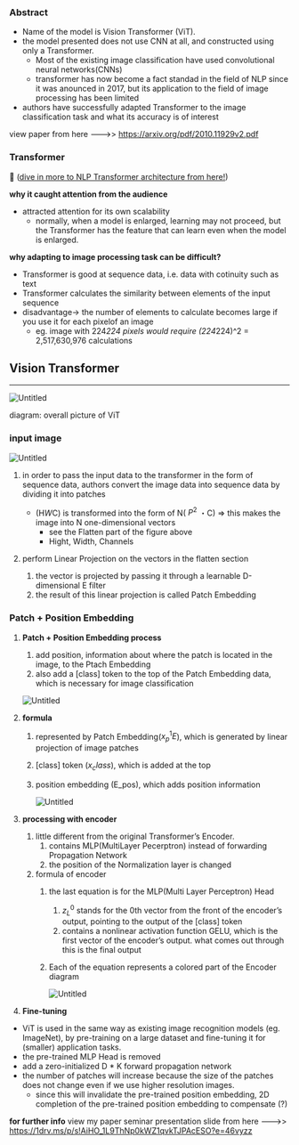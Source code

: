 ### Abstract

- Name of the model is Vision Transformer (ViT).
- the model presented does not use CNN at all, and constructed using only a Transformer.
    - Most of the existing image classification have used convolutional neural networks(CNNs)
    - transformer has now become a fact standad in the field of NLP since it was anounced in 2017, but its application to the field of image processing has been limited
- authors have successfully adapted Transformer to the image classification task and what its accuracy is of interest

view paper from here --->> https://arxiv.org/pdf/2010.11929v2.pdf


### Transformer

📄 ([dive in more to NLP Transformer architecture from here!](https://www.notion.so/Attention-is-All-You-Need-853a1be63d654b6fbd2bd892d61e5652?pvs=21))


**why it caught attention from the audience**

- attracted attention for its own scalability
    - normally, when a model is enlarged, learning may not proceed, but the Transformer has the feature that can learn even when the model is enlarged.


**why adapting to image processing task can be difficult?**

- Transformer is good at sequence data, i.e. data with cotinuity such as text
- Transformer calculates the similarity between elements of the input sequence
- disadvantage→ the number of elements to calculate becomes large if you use it for each pixelof an image
    - eg. image with 224*224 pixels would require (224*224)^2 = 2,517,630,976 calculations


## Vision Transformer

---

![Untitled](https://s3-us-west-2.amazonaws.com/secure.notion-static.com/b03df84d-33b5-4cc4-ad7a-1c4c0c42afa0/Untitled.png)

diagram: overall picture of ViT

### **input image**

![Untitled](https://s3-us-west-2.amazonaws.com/secure.notion-static.com/118a85b8-8037-400d-a44a-383225732e0b/Untitled.png)

1. in order to pass the input data to the transformer in the form of sequence data, authors convert the image data into sequence data by dividing it into patches
    - (H*W*C) is transformed into the form of N( $P^2$ ・C) ⇒ this makes the image into N one-dimensional vectors
        - see the Flatten part of the figure above
        - Hight, Width, Channels

1. perform Linear Projection on the vectors in the flatten section
    1. the vector is projected by passing it through a learnable D-dimensional E filter
    2. the result of this linear projection is called Patch Embedding

### Patch + Position Embedding

1. **Patch + Position Embedding process**
    1. add position, information about where the patch is located in the image, to the Ptach Embedding
    2. also add a [class] token to the top of the Patch Embedding data, which is necessary for image classification
    
    ![Untitled](https://s3-us-west-2.amazonaws.com/secure.notion-static.com/211df712-0eac-4abe-9d12-69cacfdc0d1f/Untitled.png)
    
2. **formula** 
    1. represented by Patch Embedding($x^1_pE$), which is generated by linear projection of image patches
    2. [class] token ($x_class$), which is added at the top
    3. position embedding (E_pos), which adds position information
        
        ![Untitled](https://s3-us-west-2.amazonaws.com/secure.notion-static.com/16694f1c-3afd-422e-a357-3b5b5d764525/Untitled.png)
        
    
3. **processing with encoder**
    1. little different from the original Transformer’s Encoder.
        1. contains MLP(MultiLayer Pecerptron) instead of forwarding Propagation Network
        2. the position of the Normalization layer is changed
    2. formula of encoder
        1. the last equation is for the MLP(Multi Layer Perceptron) Head
            1. $z^0_L$ stands for the 0th vector from the front of the encoder’s output, pointing to the output of the [class] token
            2. contains a nonlinear activation function GELU, which is the first vector of the encoder’s output. what comes out through this is the final output
        2. Each of the equation represents a colored part of the Encoder diagram
            
            ![Untitled](https://s3-us-west-2.amazonaws.com/secure.notion-static.com/d0655b98-b5af-44fa-82e1-c6d7ef31f6fc/Untitled.png)
            

4. **Fine-tuning**

- ViT is used in the same way as existing image recognition models (eg. ImageNet), by pre-training on a large dataset and fine-tuning it for (smaller) application tasks.
- the pre-trained MLP Head is removed
- add a zero-initialized D * K forward propagation network
- the number of patches will increase because the size of the patches does not change even if we use higher resolution images.
    - since this will invalidate the pre-trained position embedding, 2D completion of the pre-trained position embedding to compensate (?)


**for further info**
view my paper seminar presentation slide from here --->> https://1drv.ms/p/s!AiHO_1L9ThNp0kWZ1qvkTJPAcESO?e=46vyzz
